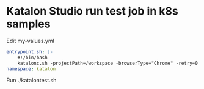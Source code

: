 # Katalon Studio run test job in k8s samples

Edit my-values.yml 

``` yaml
entrypoint.sh: |-
    #!/bin/bash
    katalonc.sh -projectPath=/workspace -browserType="Chrome" -retry=0 -statusDelay=15 -testSuitePath="Test Suites/TS_RegressionTest" -apiKey="xyz"
namespace: katalon
```

Run ./katalontest.sh 
